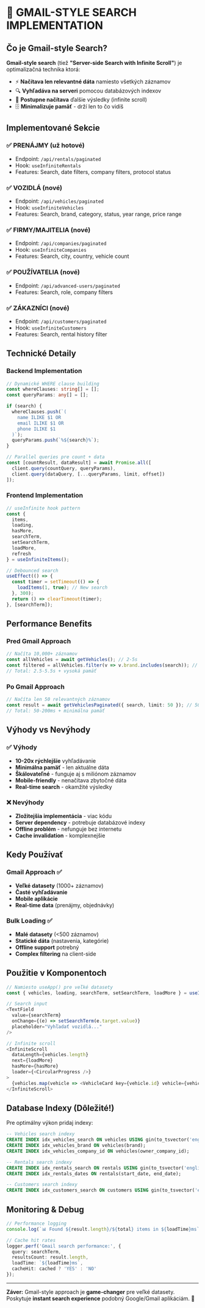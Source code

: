 # 🚀 GMAIL-STYLE SEARCH IMPLEMENTATION

## Čo je Gmail-style Search?

**Gmail-style search** (tiež **"Server-side Search with Infinite Scroll"**) je optimalizačná technika ktorá:

- ⚡ **Načítava len relevantné dáta** namiesto všetkých záznamov
- 🔍 **Vyhľadáva na serveri** pomocou databázových indexov
- 📱 **Postupne načítava** ďalšie výsledky (infinite scroll)
- 🗄️ **Minimalizuje pamäť** - drží len to čo vidíš

## Implementované Sekcie

### ✅ **PRENÁJMY** (už hotové)
- Endpoint: `/api/rentals/paginated`
- Hook: `useInfiniteRentals`
- Features: Search, date filters, company filters, protocol status

### ✅ **VOZIDLÁ** (nové)
- Endpoint: `/api/vehicles/paginated` 
- Hook: `useInfiniteVehicles`
- Features: Search, brand, category, status, year range, price range

### ✅ **FIRMY/MAJITELIA** (nové)
- Endpoint: `/api/companies/paginated`
- Hook: `useInfiniteCompanies` 
- Features: Search, city, country, vehicle count

### ✅ **POUŽÍVATELIA** (nové)
- Endpoint: `/api/advanced-users/paginated`
- Features: Search, role, company filters

### ✅ **ZÁKAZNÍCI** (nové)
- Endpoint: `/api/customers/paginated`
- Hook: `useInfiniteCustomers`
- Features: Search, rental history filter

## Technické Detaily

### Backend Implementation
```typescript
// Dynamické WHERE clause building
const whereClauses: string[] = [];
const queryParams: any[] = [];

if (search) {
  whereClauses.push(`(
    name ILIKE $1 OR 
    email ILIKE $1 OR 
    phone ILIKE $1
  )`);
  queryParams.push(`%${search}%`);
}

// Parallel queries pre count + data
const [countResult, dataResult] = await Promise.all([
  client.query(countQuery, queryParams),
  client.query(dataQuery, [...queryParams, limit, offset])
]);
```

### Frontend Implementation
```typescript
// useInfinite hook pattern
const {
  items,
  loading,
  hasMore,
  searchTerm,
  setSearchTerm,
  loadMore,
  refresh
} = useInfiniteItems();

// Debounced search
useEffect(() => {
  const timer = setTimeout(() => {
    loadItems(1, true); // New search
  }, 300);
  return () => clearTimeout(timer);
}, [searchTerm]);
```

## Performance Benefits

### Pred Gmail Approach
```typescript
// Načíta 10,000+ záznamov
const allVehicles = await getVehicles(); // 2-5s
const filtered = allVehicles.filter(v => v.brand.includes(search)); // 100-500ms
// Total: 2.5-5.5s + vysoká pamäť
```

### Po Gmail Approach  
```typescript
// Načíta len 50 relevantných záznamov
const result = await getVehiclesPaginated({ search, limit: 50 }); // 50-200ms
// Total: 50-200ms + minimálna pamäť
```

## Výhody vs Nevýhody

### ✅ Výhody
- **10-20x rýchlejšie** vyhľadávanie
- **Minimálna pamäť** - len aktuálne dáta
- **Škálovateľné** - funguje aj s miliónom záznamov
- **Mobile-friendly** - nenačítava zbytočné dáta
- **Real-time search** - okamžité výsledky

### ❌ Nevýhody  
- **Zložitejšia implementácia** - viac kódu
- **Server dependency** - potrebuje databázové indexy
- **Offline problém** - nefunguje bez internetu
- **Cache invalidation** - komplexnejšie

## Kedy Používať

### Gmail Approach ✅
- **Veľké datasety** (1000+ záznamov)
- **Časté vyhľadávanie** 
- **Mobile aplikácie**
- **Real-time data** (prenájmy, objednávky)

### Bulk Loading ✅  
- **Malé datasety** (<500 záznamov)
- **Statické dáta** (nastavenia, kategórie)
- **Offline support** potrebný
- **Complex filtering** na client-side

## Použitie v Komponentoch

```typescript
// Namiesto useApp() pre veľké datasety
const { vehicles, loading, searchTerm, setSearchTerm, loadMore } = useInfiniteVehicles();

// Search input
<TextField 
  value={searchTerm}
  onChange={(e) => setSearchTerm(e.target.value)}
  placeholder="Vyhľadať vozidlá..."
/>

// Infinite scroll
<InfiniteScroll
  dataLength={vehicles.length}
  next={loadMore}
  hasMore={hasMore}
  loader={<CircularProgress />}
>
  {vehicles.map(vehicle => <VehicleCard key={vehicle.id} vehicle={vehicle} />)}
</InfiniteScroll>
```

## Database Indexy (Dôležité!)

Pre optimálny výkon pridaj indexy:

```sql
-- Vehicles search indexy
CREATE INDEX idx_vehicles_search ON vehicles USING gin(to_tsvector('english', brand || ' ' || model || ' ' || license_plate));
CREATE INDEX idx_vehicles_brand ON vehicles(brand);
CREATE INDEX idx_vehicles_company_id ON vehicles(owner_company_id);

-- Rentals search indexy  
CREATE INDEX idx_rentals_search ON rentals USING gin(to_tsvector('english', customer_name));
CREATE INDEX idx_rentals_dates ON rentals(start_date, end_date);

-- Customers search indexy
CREATE INDEX idx_customers_search ON customers USING gin(to_tsvector('english', name || ' ' || email));
```

## Monitoring & Debug

```typescript
// Performance logging
console.log(`📊 Found ${result.length}/${total} items in ${loadTime}ms`);

// Cache hit rates
logger.perf('Gmail search performance:', {
  query: searchTerm,
  resultsCount: result.length,
  loadTime: `${loadTime}ms`,
  cacheHit: cached ? 'YES' : 'NO'
});
```

---

**Záver:** Gmail-style approach je **game-changer** pre veľké datasety. Poskytuje **instant search experience** podobný Google/Gmail aplikáciám. 🚀
